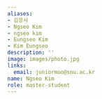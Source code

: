 ```yaml
---
aliases:
- 김응서
- Ngseo Kim
- ngseo kim
- Eungseo Kim
- Kim Eungseo
description: ''
image: images/photo.jpg
links:
  email: juniormoo@snu.ac.kr
name: Ngseo Kim
role: master-student
---
```

